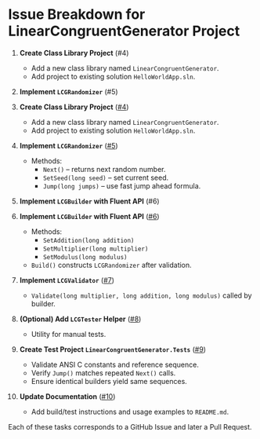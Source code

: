 # Issue Breakdown for LinearCongruentGenerator Project

1. **Create Class Library Project** (#4)
   - Add a new class library named `LinearCongruentGenerator`.
   - Add project to existing solution `HelloWorldApp.sln`.

2. **Implement `LCGRandomizer`** (#5)

1. **Create Class Library Project** ([#4](https://github.com/trefbaltriggerbal/codex/issues/4))
   - Add a new class library named `LinearCongruentGenerator`.
   - Add project to existing solution `HelloWorldApp.sln`.

2. **Implement `LCGRandomizer`** ([#5](https://github.com/trefbaltriggerbal/codex/issues/5))
   - Methods:
     - `Next()` – returns next random number.
     - `SetSeed(long seed)` – set current seed.
     - `Jump(long jumps)` – use fast jump ahead formula.

3. **Implement `LCGBuilder` with Fluent API** (#6)

3. **Implement `LCGBuilder` with Fluent API** ([#6](https://github.com/trefbaltriggerbal/codex/issues/6))
   - Methods:
     - `SetAddition(long addition)`
     - `SetMultiplier(long multiplier)`
     - `SetModulus(long modulus)`
   - `Build()` constructs `LCGRandomizer` after validation.



4. **Implement `LCGValidator`** ([#7](https://github.com/trefbaltriggerbal/codex/issues/7))
   - `Validate(long multiplier, long addition, long modulus)` called by builder.

5. **(Optional) Add `LCGTester` Helper** ([#8](https://github.com/trefbaltriggerbal/codex/issues/8))
   - Utility for manual tests.

6. **Create Test Project `LinearCongruentGenerator.Tests`** ([#9](https://github.com/trefbaltriggerbal/codex/issues/9))
   - Validate ANSI C constants and reference sequence.
   - Verify `Jump()` matches repeated `Next()` calls.
   - Ensure identical builders yield same sequences.


7. **Update Documentation** ([#10](https://github.com/trefbaltriggerbal/codex/issues/10))
   - Add build/test instructions and usage examples to `README.md`.

Each of these tasks corresponds to a GitHub Issue and later a Pull Request.
